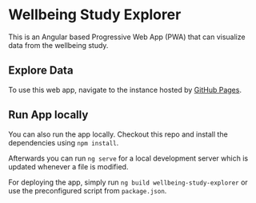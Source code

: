 # Wellbeing Study Explorer

[logo]: (https://github.com/tud-ise/wellbeing-study-explorer/blob/master/apps/wellbeing-study-explorer/src/assets/icons/icon-384x384.png?raw=true) 'Logo'

This is an Angular based Progressive Web App (PWA) that can visualize data from the wellbeing study.

## Explore Data

To use this web app, navigate to the instance hosted by [GitHub Pages](https://tud-ise.github.io/wellbeing-study-explorer).

## Run App locally

You can also run the app locally. Checkout this repo and install the dependencies using `npm install`.

Afterwards you can run `ng serve` for a local development server which is updated whenever a file is modified.

For deploying the app, simply run `ng build wellbeing-study-explorer` or use the preconfigured script from `package.json`.
